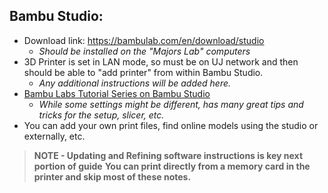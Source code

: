 ## Bambu Studio:
- Download link: https://bambulab.com/en/download/studio
	- *Should be installed on the "Majors Lab" computers*
- 3D Printer is set in LAN mode, so must be on UJ network and then should be able to "add printer" from within Bambu Studio.
	- *Any additional instructions will be added here.*
- [ Bambu Labs Tutorial Series on Bambu Studio](https://www.youtube.com/watch?v=8TQCRVS72Us&list=PLFUVS59deIm2mawl3Zjk1XI9yp7H7955J)
	- *While some settings might be different, has many great tips and tricks for the setup, slicer, etc.*
- You can add your own print files, find online models using the studio or externally, etc.

> **NOTE - Updating and Refining software instructions is key next portion of guide**
> **You can print directly from a memory card in the printer and skip most of these notes.**